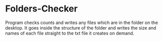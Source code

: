 # Folders-Checker
Program checks counts and writes any files which are in the folder on the desktop. It goes inside the structure of the folder and writes the size and names of each file straight to the txt file it creates on demand.
